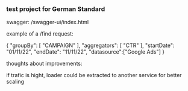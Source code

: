 ### test project for German Standard

swagger: /swagger-ui/index.html

example of a /find request:

{
  "groupBy": [
    "CAMPAIGN"
  ],
  "aggregators": [
    "CTR"
  ],
  "startDate": "01/11/22",
  "endDate": "11/11/22",
  "datasource":["Google Ads"]
}


thoughts about improvements:

if trafic is hight, loader could be extracted to another service for better scaling
